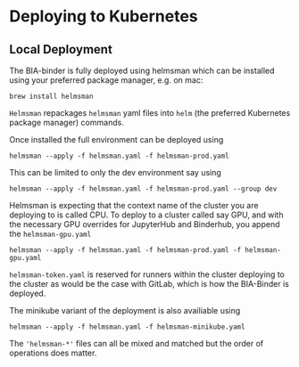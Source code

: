 # Deploying to Kubernetes
## Local Deployment

The BIA-binder is fully deployed using helmsman which can be installed using your preferred package manager, e.g. on mac:

```
brew install helmsman
```

```Helmsman``` repackages ```helmsman``` yaml files into ```helm``` (the preferred Kubernetes package manager) commands.

Once installed the full environment can be deployed using

```
helmsman --apply -f helmsman.yaml -f helmsman-prod.yaml
```

This can be limited to only the dev environment say using 

```
helmsman --apply -f helmsman.yaml -f helmsman-prod.yaml --group dev
```

Helmsman is expecting that the context name of the cluster you are deploying to is called CPU. To deploy to a cluster called say GPU, and with the necessary GPU overrides for JupyterHub and Binderhub, you append the `helmsman-gpu.yaml` 

```
helmsman --apply -f helmsman.yaml -f helmsman-prod.yaml -f helmsman-gpu.yaml
``` 
`helmsman-token.yaml` is reserved for runners within the cluster deploying to the cluster as would be the case with GitLab, which is how the BIA-Binder is deployed.

The minikube variant of the deployment is also availiable using
```
helmsman --apply -f helmsman.yaml -f helmsman-minikube.yaml
```
The ``'helmsman-*'`` files can all be mixed and matched but the order of operations does matter. 



<!-- # Deploying and updating the IDR VAE

GitLab CI/CD, configured in [`.gitlab-ci.yml`](../.gitlab-ci.yml)

## Helm charts

Everything is deployed using Helm charts, managed with the Helmfile tool which is configured in [`helmfile.yaml`](../helmfile.yaml).


## Configuration

There are four JupyterHub deployments all use a common configuration in [`jupyterhub-config.yaml`](../jupyterhub-config.yaml) with additional configuration or overrides in separate files.

## Configure secret variables for the deployments

Since this repository is intentionally public (including the CI/CD logs) secret variables are set in the Gitlab CI/CD settings.
Take care to ensure these variables are always protected, and are never displayed in logs.

Setup Secret variables referenced in [`.gitlab-ci.yml`](../.gitlab-ci.yml):


- `SECRET_ELIXIR_CLIENTID` \
- `SECRET_ELIXIR_CLIENTSECRET` \
- `SECRET_GITHUB_CLIENTID` \
- `SECRET_GITHUB_CLIENTSECRET` \
- `SECRET_GRAFANA_GITHUB_CLIENTID` \
- `SECRET_GRAFANA_GITHUB_SECRET` \
- `SECRET_HUB_PASSWORD` \
- `SECRET_JUPYTERHUB_PROXY_TOKEN` \
- `SECRET_PROMETHEUS_AUTH_HTPASSWD`


### Deployment Docker image

GitLab executes the deployment using a custom Docker image [`imagedata/kube-helm-docker:0.1.0`](https://hub.docker.com/r/imagedata/kube-helm-docker/).
 -->
